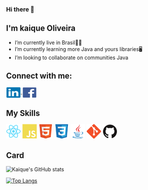 ### Hi there 👋
## I'm kaique Oliveira
- I’m currently live in Brasil:vampire_man:
- I’m currently learning more Java and yours libraries:desktop_computer:
- I’m looking to collaborate on communities Java

## Connect with me:
<a href="https://www.linkedin.com/in/kaique-oliveira-santos-75a3951a0/" target="_blank">
<img align="center" alt="Kaique-linkedin" height="30" width="40" src="https://raw.githubusercontent.com/devicons/devicon/master/icons/linkedin/linkedin-plain.svg" style="max-width:100%;">
</a>

<a href="https://www.facebook.com/kaique.oliveirasantos.3304/" target="_blank">
<img align="center" alt="Kaique" height="30" width="40" src="https://raw.githubusercontent.com/devicons/devicon/master/icons/facebook/facebook-plain.svg" style="max-width:100%;">
</a>

## My Skills
<img alt="react" src="https://raw.githubusercontent.com/devicons/devicon/master/icons/react/react-original.svg" height="40" width="40" style="max-width:100%;"></img>
<img alt="javascript" height="40" width="40" src="https://raw.githubusercontent.com/devicons/devicon/master/icons/javascript/javascript-plain.svg" style="max-width:100%;"></img>
<img alt="html5" height="40" width="40" src="https://raw.githubusercontent.com/devicons/devicon/master/icons/html5/html5-original.svg" style="max-width:100%;"></img>
<img alt="css3" height="40" width="40" src="https://raw.githubusercontent.com/devicons/devicon/master/icons/css3/css3-original.svg" style="max-width:100%;"></img>
<img alt="java" height="40" width="40" src="https://raw.githubusercontent.com/devicons/devicon/master/icons/java/java-original.svg" style="max-width:100%;"></img>
<img alt="git" height="40" width="40" src="https://raw.githubusercontent.com/devicons/devicon/master/icons/git/git-original.svg" style="max-width:100%;"></img>
<img alt="github" height="40" width="40" src="https://raw.githubusercontent.com/devicons/devicon/master/icons/github/github-original.svg" style="max-width:100%;"></img>

## Card
![Kaique's GitHub stats](https://github-readme-stats.vercel.app/api?username=kaique-programmer&show_icons=true&theme=radical)

[![Top Langs](https://github-readme-stats.vercel.app/api/top-langs/?username=kaique-programmer)](https://github.com/kaique-programmer/github-readme-stats)
